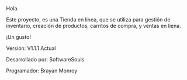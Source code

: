 Hola.

Este proyecto, es una Tienda en linea, que se utiliza para gestión de inventario, creación de productos, carritos de compra, y ventas en liena.

¡Un gusto!


Versión: V1.1.1 Actual

Desarrollado por: SoftwareSouls

Programador: Brayan Monroy

